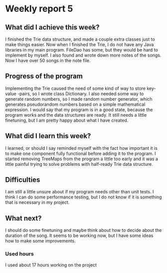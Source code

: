 # Weekly report 5
## What did I achieve this week?

I finished the Trie data structure, and made a couple extra classes just to make things easier. Now when I finished the Trie, I do not have any Java libraries in my main program. FileDao has some, but they would be hard to implement by myself. I also found and wrote down more notes of the songs. Now I have over 50 songs in the note file. 

## Progress of the program

Implementing the Trie caused the need of some kind of way to store key-value -pairs, so I wrote class Dictionary. I also needed some way to generate random numbers, so I made random number generator, which generates pseudorandom numbers based on a simple mathematical expression. I would say that my program is in a good state, because the program works and the data structures are ready. It still needs a little finetuning, but I am pretty happy about what I have created.

## What did I learn this week?

I learned, or should I say reminded myself with the fact how important it is to make one component fully functional before adding it to the program. I started removing TreeMaps from the program a little too early and it was a little painful trying to solve problems with half-ready Trie data structure.

## Difficulties

I am still a little unsure about if my program needs other than unit tests. I think I can do some performance testing, but I do not know if it is something that is necessary in my project.

## What next?

I should do some finetuning and maybe think about how to decide about the duration of the song. It seems to be working now, but I have some ideas how to make some improvements.

### Used hours

I used about 17 hours working on the project
